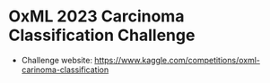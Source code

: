 # OxML 2023 Carcinoma Classification Challenge
- Challenge website: https://www.kaggle.com/competitions/oxml-carinoma-classification

